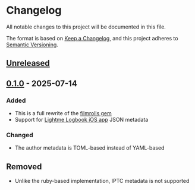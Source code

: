 # Changelog

All notable changes to this project will be documented in this file.

The format is based on [Keep a Changelog](https://keepachangelog.com/en/1.1.0/),
and this project adheres to [Semantic Versioning](https://semver.org/spec/v2.0.0.html).

## [Unreleased]

## [0.1.0] - 2025-07-14

### Added

- This is a full rewrite of the [filmrolls gem](https://rubygems.org/gems/filmrolls)
- Support for [Lightme Logbook iOS app](https://apps.apple.com/us/app/lightme-logbook/id1544518308) JSON metadata

### Changed

- The author metadata is TOML-based instead of YAML-based

## Removed

- Unlike the ruby-based implementation, IPTC metadata is not supported

[Unreleased]: https://github.com/urdh/filmrolls-rs/commit/v0.1.0...HEAD
[0.1.0]: https://github.com/urdh/filmrolls-rs/releases/tag/v0.1.0

